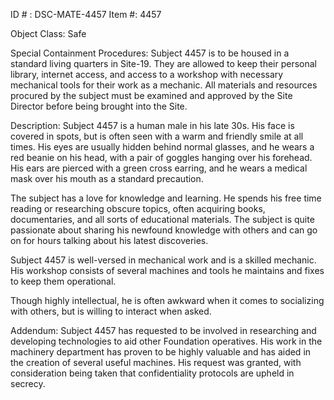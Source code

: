 ID # : DSC-MATE-4457
Item #: 4457

Object Class: Safe

Special Containment Procedures:
Subject 4457 is to be housed in a standard living quarters in Site-19. They are allowed to keep their personal library, internet access, and access to a workshop with necessary mechanical tools for their work as a mechanic. All materials and resources procured by the subject must be examined and approved by the Site Director before being brought into the Site.

Description:
Subject 4457 is a human male in his late 30s. His face is covered in spots, but is often seen with a warm and friendly smile at all times. His eyes are usually hidden behind normal glasses, and he wears a red beanie on his head, with a pair of goggles hanging over his forehead. His ears are pierced with a green cross earring, and he wears a medical mask over his mouth as a standard precaution.

The subject has a love for knowledge and learning. He spends his free time reading or researching obscure topics, often acquiring books, documentaries, and all sorts of educational materials. The subject is quite passionate about sharing his newfound knowledge with others and can go on for hours talking about his latest discoveries.

Subject 4457 is well-versed in mechanical work and is a skilled mechanic. His workshop consists of several machines and tools he maintains and fixes to keep them operational.

Though highly intellectual, he is often awkward when it comes to socializing with others, but is willing to interact when asked.

Addendum:
Subject 4457 has requested to be involved in researching and developing technologies to aid other Foundation operatives. His work in the machinery department has proven to be highly valuable and has aided in the creation of several useful machines. His request was granted, with consideration being taken that confidentiality protocols are upheld in secrecy.